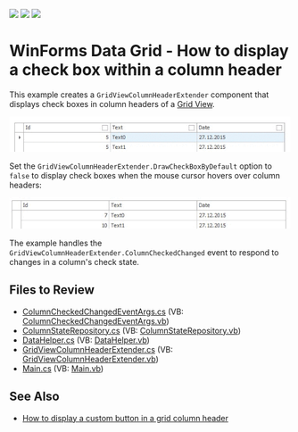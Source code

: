 <!-- default badges list -->
![](https://img.shields.io/endpoint?url=https://codecentral.devexpress.com/api/v1/VersionRange/128624491/17.2.3%2B)
[![](https://img.shields.io/badge/Open_in_DevExpress_Support_Center-FF7200?style=flat-square&logo=DevExpress&logoColor=white)](https://supportcenter.devexpress.com/ticket/details/T325446)
[![](https://img.shields.io/badge/📖_How_to_use_DevExpress_Examples-e9f6fc?style=flat-square)](https://docs.devexpress.com/GeneralInformation/403183)
<!-- default badges end -->

# WinForms Data Grid - How to display a check box within a column header

This example creates a `GridViewColumnHeaderExtender` component that displays check boxes in column headers of a [Grid View](https://docs.devexpress.com/WindowsForms/DevExpress.XtraGrid.Views.Grid.GridView).

<img src="https://raw.githubusercontent.com/DevExpress-Examples/gridcontrol-how-to-add-a-check-box-to-a-column-header-t325446/17.2.3+/media/af2b4a40-acaf-11e5-80bf-00155d62480c.png">

Set the `GridViewColumnHeaderExtender.DrawCheckBoxByDefault` option to `false` to display check boxes when the mouse cursor hovers over column headers:

<img src="https://raw.githubusercontent.com/DevExpress-Examples/gridcontrol-how-to-add-a-check-box-to-a-column-header-t325446/17.2.3+/media/5556cf9f-acb4-11e5-80bf-00155d62480c.png">

The example handles the `GridViewColumnHeaderExtender.ColumnCheckedChanged` event to respond to changes in a column's check state.

<!-- default file list -->
## Files to Review

* [ColumnCheckedChangedEventArgs.cs](./CS/ColumnCheckedChangedEventArgs.cs) (VB: [ColumnCheckedChangedEventArgs.vb](./VB/ColumnCheckedChangedEventArgs.vb))
* [ColumnStateRepository.cs](./CS/ColumnStateRepository.cs) (VB: [ColumnStateRepository.vb](./VB/ColumnStateRepository.vb))
* [DataHelper.cs](./CS/DataHelper.cs) (VB: [DataHelper.vb](./VB/DataHelper.vb))
* [GridViewColumnHeaderExtender.cs](./CS/GridViewColumnHeaderExtender.cs) (VB: [GridViewColumnHeaderExtender.vb](./VB/GridViewColumnHeaderExtender.vb))
* [Main.cs](./CS/Main.cs) (VB: [Main.vb](./VB/Main.vb))
<!-- default file list end -->

## See Also
- [How to display a custom button in a grid column header](https://www.devexpress.com/Support/Center/p/E2793)

